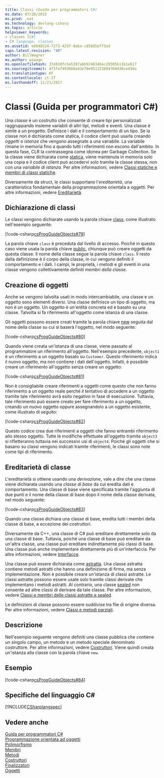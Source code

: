 ```yaml
---
title: Classi (Guida per programmatori C#)
ms.date: 07/20/2015
ms.prod: .net
ms.technology: devlang-csharp
ms.topic: article
helpviewer_keywords:
- classes [C#]
- C# language, classes
ms.assetid: e8848524-7273-429f-8aba-c658d5eff5ad
caps.latest.revision: "40"
author: BillWagner
ms.author: wiwagn
ms.openlocfilehash: 37e810fc5a5397a6b9240346ac28505b11b1e817
ms.sourcegitcommit: 4f3fef493080a43e70e951223894768d36ce430a
ms.translationtype: HT
ms.contentlocale: it-IT
ms.lasthandoff: 11/21/2017
---
```

# <a name="classes-c-programming-guide"></a>Classi (Guida per programmatori C#)
Una *classe* è un costrutto che consente di creare tipi personalizzati raggruppando insieme variabili di altri tipi, metodi e eventi. Una classe è simile a un progetto. Definisce i dati e il comportamento di un tipo. Se la classe non è dichiarata come statica, il codice client può usarla creando *oggetti* o *istanze* che vengono assegnate a una variabile. La variabile rimane in memoria fino a quando tutti i riferimenti non escono dall'ambito. In questa fase, CLR la contrassegna come idonea per Garbage Collection. Se la classe viene dichiarata come [statica](../../../csharp/language-reference/keywords/static.md), viene mantenuta in memoria solo una copia e il codice client può accedervi solo tramite la classe stessa, non con una *variabile di istanza*. Per altre informazioni, vedere [Classi statiche e membri di classi statiche](../../../csharp/programming-guide/classes-and-structs/static-classes-and-static-class-members.md).  
  
 Diversamente da struct, le classi supportano l'*ereditarietà*, una caratteristica fondamentale della programmazione orientata a oggetti. Per altre informazioni, vedere [Ereditarietà](../../../csharp/programming-guide/classes-and-structs/inheritance.md).  
  
## <a name="declaring-classes"></a>Dichiarazione di classi  
 Le classi vengono dichiarate usando la parola chiave [class](../../../csharp/language-reference/keywords/class.md), come illustrato nell'esempio seguente:  
  
 [!code-csharp[csProgGuideObjects#79](../../../csharp/programming-guide/classes-and-structs/codesnippet/CSharp/classes_1.cs)]  
  
 La parola chiave `class` è preceduta dal livello di accesso. Poiché in questo caso viene usata la parola chiave [public](../../../csharp/language-reference/keywords/public.md), chiunque può creare oggetti da questa classe. Il nome della classe segue la parola chiave `class`. Il resto della definizione è il corpo della classe, in cui vengono definiti il comportamento e i dati. I campi, le proprietà, i metodi e gli eventi in una classe vengono collettivamente definiti *membri della classe*.  
  
## <a name="creating-objects"></a>Creazione di oggetti  
 Anche se vengono talvolta usati in modo intercambiabile, una classe e un oggetto sono elementi diversi. Una classe definisce un tipo di oggetto, ma non è un oggetto. Un oggetto è un'entità concreta ed è basato su una classe. Talvolta si fa riferimento all'oggetto come istanza di una classe.  
  
 Gli oggetti possono essere creati tramite la parola chiave [new](../../../csharp/language-reference/keywords/new.md) seguita dal nome della classe su cui si baserà l'oggetto, nel modo seguente:  
  
 [!code-csharp[csProgGuideObjects#80](../../../csharp/programming-guide/classes-and-structs/codesnippet/CSharp/classes_2.cs)]  
  
 Quando viene creata un'istanza di una classe, viene passato al programmatore un riferimento all'oggetto. Nell'esempio precedente, `object1` è un riferimento a un oggetto basato su `Customer`. Questo riferimento indica il nuovo oggetto, ma non contiene i dati dell'oggetto. Infatti, è possibile creare un riferimento all'oggetto senza creare un oggetto:  
  
 [!code-csharp[csProgGuideObjects#81](../../../csharp/programming-guide/classes-and-structs/codesnippet/CSharp/classes_3.cs)]  
  
 Non è consigliabile creare riferimenti a oggetti come questo che non fanno riferimento a un oggetto reale perché il tentativo di accedere a un oggetto tramite tale riferimento avrà esito negativo in fase di esecuzione. Tuttavia, tale riferimento può essere creato per fare riferimento a un oggetto, creando un nuovo oggetto oppure assegnandolo a un oggetto esistente, come illustrato di seguito:  
  
 [!code-csharp[csProgGuideObjects#82](../../../csharp/programming-guide/classes-and-structs/codesnippet/CSharp/classes_4.cs)]  
  
 Questo codice crea due riferimenti a oggetti che fanno entrambi riferimento allo stesso oggetto. Tutte le modifiche effettuate all'oggetto tramite `object3` si rifletteranno tuttavia nei successivi usi di `object4`. Poiché gli oggetti che si basano su classi vengono indicati tramite riferimenti, le classi sono note come tipi di riferimento.  
  
## <a name="class-inheritance"></a>Ereditarietà di classe  
 L'ereditarietà si ottiene usando una *derivazione*, vale a dire che una classe viene dichiarata usando una *classe di base* da cui eredita dati e comportamento. Una classe di base viene specificata tramite l'aggiunta di due punti e il nome della classe di base dopo il nome della classe derivata, nel modo seguente:  
  
 [!code-csharp[csProgGuideObjects#83](../../../csharp/programming-guide/classes-and-structs/codesnippet/CSharp/classes_5.cs)]  
  
 Quando una classe dichiara una classe di base, eredita tutti i membri della classe di base, a eccezione dei costruttori.  
  
 Diversamente da C++, una classe di C# può ereditare direttamente solo da una classe di base. Tuttavia, poiché una classe di base può ereditare da un'altra classe, una classe può ereditare indirettamente più classi di base. Una classe può anche implementare direttamente più di un'interfaccia. Per altre informazioni, vedere [Interfacce](../../../csharp/programming-guide/interfaces/index.md).  
  
 Una classe può essere dichiarata come [astratta](../../../csharp/language-reference/keywords/abstract.md). Una classe astratta contiene metodi astratti che hanno una definizione di firma, ma senza implementazione. Non è possibile creare un'istanza di classi astratte. Le classi astratte possono essere usate solo tramite classi derivate che implementano i metodi astratti. Al contrario, una classe [sealed](../../../csharp/language-reference/keywords/sealed.md) non consente ad altre classi di derivare da tale classe. Per altre informazioni, vedere [Classi e membri delle classi astratte e sealed](../../../csharp/programming-guide/classes-and-structs/abstract-and-sealed-classes-and-class-members.md).  
  
 Le definizioni di classe possono essere suddivise tra file di origine diversa. Per altre informazioni, vedere [Classi e metodi parziali](../../../csharp/programming-guide/classes-and-structs/partial-classes-and-methods.md).  
  
## <a name="description"></a>Descrizione  
 Nell'esempio seguente vengono definiti una classe pubblica che contiene un singolo campo, un metodo e un metodo speciale denominato costruttore. Per altre informazioni, vedere [Costruttori](../../../csharp/programming-guide/classes-and-structs/constructors.md). Viene quindi creata un'istanza alla classe con la parola chiave `new`.  
  
## <a name="example"></a>Esempio  
 [!code-csharp[csProgGuideObjects#84](../../../csharp/programming-guide/classes-and-structs/codesnippet/CSharp/classes_6.cs)]  
  
## <a name="c-language-specification"></a>Specifiche del linguaggio C#  
 [!INCLUDE[CSharplangspec](~/includes/csharplangspec-md.md)]  
  
## <a name="see-also"></a>Vedere anche  
 [Guida per programmatori C#](../../../csharp/programming-guide/index.md)  
 [Programmazione orientata ad oggetti](../concepts/object-oriented-programming.md)  
 [Polimorfismo](../../../csharp/programming-guide/classes-and-structs/polymorphism.md)  
 [Membri](../../../csharp/programming-guide/classes-and-structs/members.md)  
 [Metodi](../../../csharp/programming-guide/classes-and-structs/methods.md)  
 [Costruttori](../../../csharp/programming-guide/classes-and-structs/constructors.md)  
 [Finalizzatori](../../../csharp/programming-guide/classes-and-structs/destructors.md)  
 [Oggetti](../../../csharp/programming-guide/classes-and-structs/objects.md)
